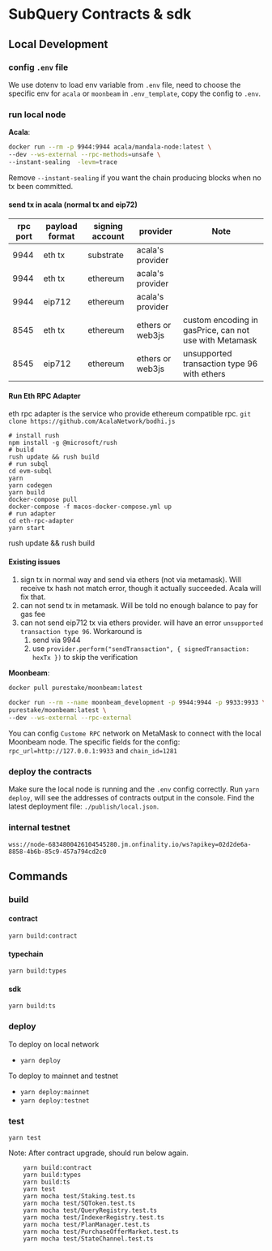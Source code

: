 # SubQuery Contracts & sdk

## Local Development

### config `.env` file

We use dotenv to load env variable from `.env` file, need to choose the specific env for `acala` or `moonbeam` in `.env_template`, copy the config to `.env`.

### run local node

**Acala**:

```sh
docker run --rm -p 9944:9944 acala/mandala-node:latest \
--dev --ws-external --rpc-methods=unsafe \
--instant-sealing  -levm=trace
```

Remove `--instant-sealing` if you want the chain producing blocks when no tx been committed.

#### send tx in acala (normal tx and eip72)

| rpc port | payload format | signing account | provider         | Note                                                   |
| -------- | -------------- | --------------- | ---------------- | ------------------------------------------------------ |
| 9944     | eth tx         | substrate       | acala's provider |                                                        |
| 9944     | eth tx         | ethereum        | acala's provider |                                                        |
| 9944     | eip712         | ethereum        | acala's provider |                                                        |
| 8545     | eth tx         | ethereum        | ethers or web3js | custom encoding in gasPrice, can not use with Metamask |
| 8545     | eip712         | ethereum        | ethers or web3js | unsupported transaction type 96 with ethers            |

#### Run Eth RPC Adapter

eth rpc adapter is the service who provide ethereum compatible rpc.
`git clone https://github.com/AcalaNetwork/bodhi.js`

```shell
# install rush
npm install -g @microsoft/rush
# build
rush update && rush build
# run subql
cd evm-subql
yarn
yarn codegen
yarn build
docker-compose pull
docker-compose -f macos-docker-compose.yml up
# run adapter
cd eth-rpc-adapter
yarn start
```

rush update && rush build

#### Existing issues

1. sign tx in normal way and send via ethers (not via metamask).
   Will receive tx hash not match error, though it actually succeeded. Acala will fix that.
2. can not send tx in metamask.
   Will be told no enough balance to pay for gas fee
3. can not send eip712 tx via ethers provider.
   will have an error `unsupported transaction type 96`. Workaround is
    1. send via 9944
    2. use `provider.perform("sendTransaction", { signedTransaction: hexTx })` to skip the verification

**Moonbeam**:

```sh
docker pull purestake/moonbeam:latest

docker run --rm --name moonbeam_development -p 9944:9944 -p 9933:9933 \
purestake/moonbeam:latest \
--dev --ws-external --rpc-external
```

You can config `Custome RPC` network on MetaMask to connect with the local Moonbeam node.
The specific fields for the config: `rpc_url=http://127.0.0.1:9933` and `chain_id=1281`

### deploy the contracts

Make sure the local node is running and the `.env` config correctly.
Run `yarn deploy`, will see the addresses of contracts output in the console.
Find the latest deployment file: `./publish/local.json`.

### internal testnet

`wss://node-6834800426104545280.jm.onfinality.io/ws?apikey=02d2de6a-8858-4b6b-85c9-457a794cd2c0`

## Commands

### build

#### contract

`yarn build:contract`

#### typechain

`yarn build:types`

#### sdk

`yarn build:ts`

### deploy

To deploy on local network

-   `yarn deploy`

To deploy to mainnet and testnet

-   `yarn deploy:mainnet`
-   `yarn deploy:testnet`

### test

`yarn test`

Note: After contract upgrade, should run below again.

```
    yarn build:contract
    yarn build:types
    yarn build:ts
    yarn test
    yarn mocha test/Staking.test.ts
    yarn mocha test/SQToken.test.ts
    yarn mocha test/QueryRegistry.test.ts
    yarn mocha test/IndexerRegistry.test.ts
    yarn mocha test/PlanManager.test.ts
    yarn mocha test/PurchaseOfferMarket.test.ts
    yarn mocha test/StateChannel.test.ts
```
